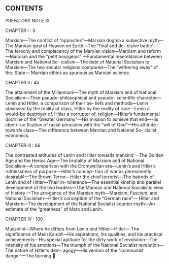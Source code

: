 
## CONTENTS

PREFATORY NOTE XI

CHAPTER I : 3

Marxism—The conflict of “opposites”—Marxian dogma a subjective
myth—The Marxian goal of Heaven on Earth—The “final and de-
cisive battle’—The ferocity and complacency of the Marxian
vision—Marxism and reform—Marxism and the “petit bourgeois”
—Fundamental resemblance between Marxism and National So-
cialism—The debt of National Socialism to Marxism—The two
secular religions compared—The “withering away” of the. State—
Marxian ethics as spurious as Marxian science.

CHAPTER II : 45

The attainment of the Millennium—The myth of Marxism and of
National Socialism—Their pseudo-philosophical and pseudo-
scientific character—Lenin and Hitler, a comparison of their be-
liefs and methods—Lenin obsessed by the reality of class, Hitler
by the reality of race—Lenin a would-be destroyer of, Hitler a
corrupter of, religion—Hitler’s fundamental doctrine of the
“Greater Germany”—His mission to achieve that end—His identi-
uo fication of racial principles with the “will of God”—His attitude
: towards class—The difference between Marxian and National So-
cialist economics.

CHAPTER III : 66

The contrasted attitudes of Lenin and Hitler towards mankind
—The Golden Age and the Heroic Age—The brutality of Marxism
and of National Socialism—A comparison with the Cromwellian
era—Lenin’s and Hitler’s ruthlessness of purpose—Hitler’s concep-
tion of war as permanently desirabl¢—The Brown Terror—Hitler
the chief terrorist—The hatreds of Lenin and of Hitler—Their in-
tolerance—The essential kinship and parallel development of the
two leaders—The Marxian and National Socialistic view of history
—The arrogance of the Marxian myth—Marxism, Fascism, and
National Socialism—Hitler’s conception of the “German race”—
Hitler and Marxism—The development of the National Socialist
counter-myth—An estimate of the “greatness” of Marx and Lenin.

CHAPTER IV : 100

Mussolini—Where he differs from Lenin and Hitler—Hitler—
The significance of Mein Kampf—His aspirations, his qualities,
and his practical achievements—His special aptitude for the dirty
work of revolution—The intensity of his emotions—The triumph
of the National Socialist revolution—The nature of Hitler’s dem-
agogy—His version of the “communist danger’—The burning
